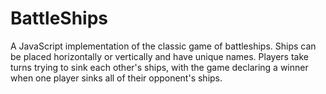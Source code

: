 # BattleShips
A JavaScript implementation of the classic game of battleships. Ships can be placed horizontally or vertically and have unique names. Players take turns trying to sink each other's ships, with the game declaring a winner when one player sinks all of their opponent's ships.
